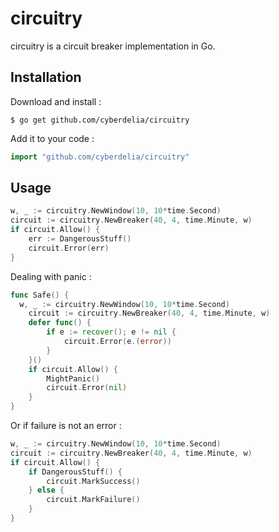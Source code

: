 # circuitry

circuitry is a circuit breaker implementation in Go.

## Installation

Download and install :

```
$ go get github.com/cyberdelia/circuitry
```

Add it to your code :

```go
import "github.com/cyberdelia/circuitry"
```

## Usage

```go
w, _ := circuitry.NewWindow(10, 10*time.Second)
circuit := circuitry.NewBreaker(40, 4, time.Minute, w)
if circuit.Allow() {
	err := DangerousStuff()
	circuit.Error(err) 
}
```

Dealing with panic :

```go
func Safe() {
  w, _ := circuitry.NewWindow(10, 10*time.Second)
	circuit := circuitry.NewBreaker(40, 4, time.Minute, w)
	defer func() {
		if e := recover(); e != nil {
			circuit.Error(e.(error))
		}
	}()
	if circuit.Allow() {
		MightPanic()
		circuit.Error(nil)
	}
}
```

Or if failure is not an error :

```go
w, _ := circuitry.NewWindow(10, 10*time.Second)
circuit := circuitry.NewBreaker(40, 4, time.Minute, w)
if circuit.Allow() {
	if DangerousStuff() {
		circuit.MarkSuccess()
	} else {
		circuit.MarkFailure()
	}
}
```

